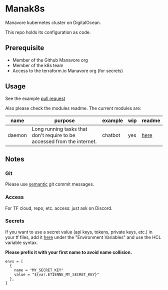 # Manak8s

Manavore kubernetes cluster on DigitalOcean.

This repo holds its configuration as code.

## Prerequisite

- Member of the Github Manavore org
- Member of the k8s team
- Access to the terraform.io Manavore org (for secrets)

## Usage

See the example [pull request](https://github.com/manavore/manak8s/pull/5)

Also please check the modules readme.
The current modules are:

| name | purpose | example | wip | readme |
| ---- | ------- | ------- | --- | ------ |
| daemon | Long running tasks that don't require to be accessed from the internet. | chatbot | yes | [here](https://github.com/manavore/manak8s/blob/develop/terraform/modules/daemon/README.md) |

## Notes

### Git

Please use [semantic](https://seesparkbox.com/foundry/semantic_commit_messages) git commit messages.

### Access

For TF cloud, repo, etc. access: just ask on Discord.

### Secrets

If you want to use a secret value (api keys, tokens, private keys, etc.) in your tf files, add it [here](https://app.terraform.io/app/manavore/workspaces/manak8s/variables) under the "Environment Variables" and use the HCL variable syntax.

**Please prefix it with your first name to avoid name collision.**

```hcl
envs = [
  {
    name = "MY_SECRET_KEY"
    value = "${var.ETIENNE_MY_SECRET_KEY}"
  },
]
```
